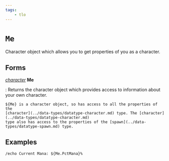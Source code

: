 ```yaml
---
tags:
    - tlo
---
```

# `Me`

Character object which allows you to get properties of you as a character.

## Forms

[_character_](../data-types/datatype-character.md) **Me**

:   Returns the character object which provides access to information about your own character.


    ${Me} is a character object, so has access to all the properties of the
    [character](../data-types/datatype-character.md) type. The [character](../data-types/datatype-character.md)
    type also has access to the properties of the [spawn](../data-types/datatype-spawn.md) type.

## Examples

```
/echo Current Mana: ${Me.PctMana}%
```
